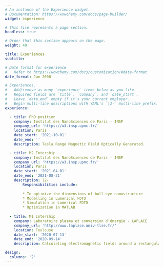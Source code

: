 ```yaml
---
# An instance of the Experience widget.
# Documentation: https://wowchemy.com/docs/page-builder/
widget: experience

# This file represents a page section.
headless: true

# Order that this section appears on the page.
weight: 40

title: Experiences
subtitle:

# Date format for experience
#   Refer to https://wowchemy.com/docs/customization/#date-format
date_format: Jan 2006

# Experiences.
#   Add/remove as many `experience` items below as you like.
#   Required fields are `title`, `company`, and `date_start`.
#   Leave `date_end` empty if it's your current employer.
#   Begin multi-line descriptions with YAML's `|2-` multi-line prefix.
experience:

  - title: PhD position
    company: Institut des NanoSciences de Paris - INSP
    company_url: 'https://w3.insp.upmc.fr/'
    location: Paris
    date_start: '2021-10-01'
    date_end: ''
    description: Tesla Range Magnetic Field Optically Generated.

  - title: M2 Intership
    company: Institut des NanoSciences de Paris - INSP
    company_url: 'https://w3.insp.upmc.fr/'
    location: Paris
    date_start: '2021-04-01'
    date_end: '2021-08-31'
    description: |2-
        Responsibilities include:
		
        * To optimize the diemensions of bull-eye nanostructure
		* Modelling in Lumerical FDTD
		* Simulation in Lumerical FDTD
		* Optimization in MATLAB
		
  - title: M1 Intership
    company: Laboratoire plasma et conversion d'énergie - LAPLACE
    company_url: 'http://www.laplace.univ-tlse.fr/'
    location: Toulouse
    date_start: '2020-07-13'
    date_end: '2020-09-14'
    description: Calculating electromagnetic fields around a rectangular in MATLAB

design:
  columns: '2'
---
```

